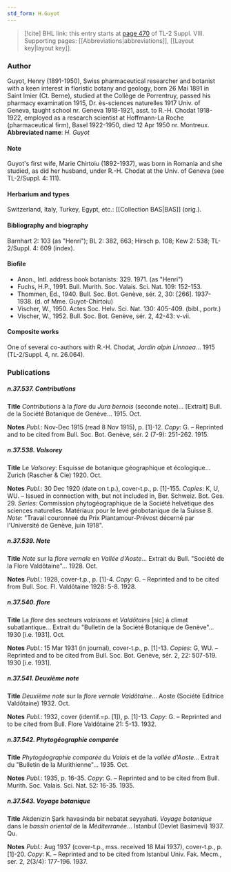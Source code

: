 ```yaml
---
std_form: H.Guyot
---
```


> [!cite] BHL link: this entry starts at [page 470](https://www.biodiversitylibrary.org/page/33258948) of TL-2 Suppl. VIII.
> Supporting pages: [[Abbreviations|abbreviations]], [[Layout key|layout key]].

### Author

Guyot, Henry (1891-1950), Swiss pharmaceutical researcher and botanist with a keen interest in floristic botany and geology, born 26 Mai 1891 in Saint Imier (Ct. Berne), studied at the Collège de Porrentruy, passed his pharmacy examination 1915, Dr. ès-sciences naturelles 1917 Univ. of Geneva, taught school nr. Geneva 1918-1921, asst. to R.-H. Chodat 1918-1922, employed as a research scientist at Hoffmann-La Roche (pharmaceutical firm), Basel 1922-1950, died 12 Apr 1950 nr. Montreux. 
**Abbreviated name**: *H. Guyot*

#### Note

Guyot's first wife, Marie Chirtoiu (1892-1937), was born in Romania and she studied, as did her husband, under R.-H. Chodat at the Univ. of Geneva (see TL-2/Suppl. 4: 111).

#### Herbarium and types

Switzerland, Italy, Turkey, Egypt, etc.: [[Collection BAS|BAS]] (orig.).

#### Bibliography and biography

Barnhart 2: 103 (as "Henri"); BL 2: 382, 663; Hirsch p. 108; Kew 2: 538; TL-2/Suppl. 4: 609 (index).

#### Biofile

- Anon., Intl. address book botanists: 329. 1971. (as "Henri")
- Fuchs, H.P., 1991. Bull. Murith. Soc. Valais. Sci. Nat. 109: 152-153.
- Thommen, Ed., 1940. Bull. Soc. Bot. Genève, sér. 2, 30: \[266\]. 1937-1938. (d. of Mme. Guyot-Chirtoiu)
- Vischer, W., 1950. Actes Soc. Helv. Sci. Nat. 130: 405-409. (bibl., portr.)
- Vischer, W., 1952. Bull. Soc. Bot. Genève, sér. 2, 42-43: v-vii.

#### Composite works

One of several co-authors with R.-H. Chodat, *Jardin alpin Linnaea*... 1915 (TL-2/Suppl. 4, nr. 26.064).

### Publications

##### n.37.537. Contributions

**Title**
*Contributions* à la *flore* du *Jura bernois* (seconde note)... \[Extrait\] Bull. de la Société Botanique de Genève... 1915. Oct.

**Notes**
*Publ*.: Nov-Dec 1915 (read 8 Nov 1915), p. \[1\]-12. *Copy*: G. – Reprinted and to be cited from Bull. Soc. Bot. Genève, sér. 2 (7-9): 251-262. 1915.

##### n.37.538. Valsorey

**Title**
Le *Valsorey*: Esquisse de botanique géographique et écologique... Zurich (Rascher & Cie) 1920. Oct.

**Notes**
*Publ*.: 30 Dec 1920 (date on t.p.), cover-t.p., p. \[1\]-155. *Copies*: K, U, WU. – Issued in connection with, but not included in, Ber. Schweiz. Bot. Ges. 29.
*Series*: Commission phytogéographique de la Société helvétique des sciences naturelles. Matériaux pour le levé géobotanique de la Suisse 8.
*Note*: "Travail couronneé du Prix Plantamour-Prévost décerné par l'Université de Genève, juin 1918".

##### n.37.539. Note

**Title**
*Note* sur la *flore vernale* en *Vallée d'Aoste*... Extrait du Bull. "Société de la Flore Valdôtaine"... 1928. Oct.

**Notes**
*Publ*.: 1928, cover-t.p., p. \[1\]-4. *Copy*: G. – Reprinted and to be cited from Bull. Soc. Fl. Valdôtaine 1928: 5-8. 1928.

##### n.37.540. flore

**Title**
La *flore* des secteurs *valaisans* et *Valdôtains* \[sic\] à climat subatlantique... Extrait du "Bulletin de la Société Botanique de Genève"... 1930 \[i.e. 1931\]. Oct.

**Notes**
*Publ*.: 15 Mar 1931 (in journal), cover-t.p., p. \[1\]-13. *Copies*: G, WU. – Reprinted and to be cited from Bull. Soc. Bot. Genève, sér. 2, 22: 507-519. 1930 \[i.e. 1931\].

##### n.37.541. Deuxième note

**Title**
*Deuxième note* sur la *flore vernale Valdôtaine*... Aoste (Société Editrice Valdôtaine) 1932. Oct.

**Notes**
*Publ*.: 1932, cover (identif.=p. \[1\]), p. \[1\]-13. *Copy*: G. – Reprinted and to be cited from Bull. Flore Valdôtaine 21: 5-13. 1932.

##### n.37.542. Phytogéographie comparée

**Title**
*Phytogéographie comparée* du *Valais* et de la *vallée d'Aoste*... Extrait du "Bulletin de la Murithienne"... 1935. Oct.

**Notes**
*Publ*.: 1935, p. 16-35. *Copy*: G. – Reprinted and to be cited from Bull. Murith. Soc. Valais. Sci. Nat. 52: 16-35. 1935.

##### n.37.543. Voyage botanique

**Title**
Akdenizin Şark havasinda bir nebatat seyyahati. *Voyage botanique* dans le *bassin oriental* de la *Méditerranée*... Istanbul (Devlet Basimevi) 1937. Qu.

**Notes**
*Publ*.: Aug 1937 (cover-t.p., mss. received 18 Mai 1937), cover-t.p., p. \[1\]-20. *Copy*: K. – Reprinted and to be cited from Istanbul Univ. Fak. Mecm., ser. 2, 2(3/4): 177-196. 1937.

